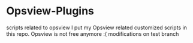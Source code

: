 # Opsview-Plugins
scripts related to opsview
I put my Opsview related customized scripts in this repo.
Opsview is not free anymore :(
modifications on test branch

